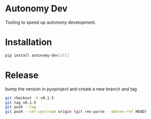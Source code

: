 # Autonomy Dev

Tooling to speed up autonomy development.

# Installation

```bash
pip install autonomy-dev[all]
```
# Release
bump the version in pyoproject and create a new branch and tag

```bash
git checkout -b v0.1.5
git tag v0.1.5
git push --tag
git push --set-upstream origin (git rev-parse --abbrev-ref HEAD)
```